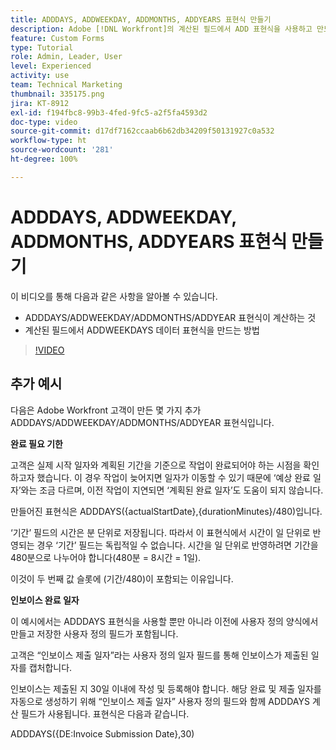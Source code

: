 ```yaml
---
title: ADDDAYS, ADDWEEKDAY, ADDMONTHS, ADDYEARS 표현식 만들기
description: Adobe [!DNL Workfront]의 계산된 필드에서 ADD 표현식을 사용하고 만드는 방법을 알아봅니다.
feature: Custom Forms
type: Tutorial
role: Admin, Leader, User
level: Experienced
activity: use
team: Technical Marketing
thumbnail: 335175.png
jira: KT-8912
exl-id: f194fbc8-99b3-4fed-9fc5-a2f5fa4593d2
doc-type: video
source-git-commit: d17df7162ccaab6b62db34209f50131927c0a532
workflow-type: ht
source-wordcount: '281'
ht-degree: 100%

---
```


# ADDDAYS, ADDWEEKDAY, ADDMONTHS, ADDYEARS 표현식 만들기

이 비디오를 통해 다음과 같은 사항을 알아볼 수 있습니다.

* ADDDAYS/ADDWEEKDAY/ADDMONTHS/ADDYEAR 표현식이 계산하는 것
* 계산된 필드에서 ADDWEEKDAYS 데이터 표현식을 만드는 방법

>[!VIDEO](https://video.tv.adobe.com/v/3416192/?quality=12&learn=on&enablevpops&captions=kor)

## 추가 예시

다음은 Adobe Workfront 고객이 만든 몇 가지 추가 ADDDAYS/ADDWEEKDAY/ADDMONTHS/ADDYEAR 표현식입니다.

**완료 필요 기한**

고객은 실제 시작 일자와 계획된 기간을 기준으로 작업이 완료되어야 하는 시점을 확인하고자 했습니다. 이 경우 작업이 늦어지면 일자가 이동할 수 있기 때문에 ‘예상 완료 일자’와는 조금 다르며, 이전 작업이 지연되면 ‘계획된 완료 일자’도 도움이 되지 않습니다.

만들어진 표현식은 ADDDAYS({actualStartDate},{durationMinutes}/480)입니다.

‘기간’ 필드의 시간은 분 단위로 저장됩니다. 따라서 이 표현식에서 시간이 일 단위로 반영되는 경우 ‘기간’ 필드는 독립적일 수 없습니다. 시간을 일 단위로 반영하려면 기간을 480분으로 나누어야 합니다(480분 = 8시간 = 1일).

이것이 두 번째 값 슬롯에 (기간/480)이 포함되는 이유입니다.


**인보이스 완료 일자**

이 예시에서는 ADDDAYS 표현식을 사용할 뿐만 아니라 이전에 사용자 정의 양식에서 만들고 저장한 사용자 정의 필드가 포함됩니다.

고객은 “인보이스 제출 일자”라는 사용자 정의 일자 필드를 통해 인보이스가 제출된 일자를 캡처합니다.

인보이스는 제출된 지 30일 이내에 작성 및 등록해야 합니다. 해당 완료 및 제출 일자를 자동으로 생성하기 위해 “인보이스 제출 일자” 사용자 정의 필드와 함께 ADDDAYS 계산 필드가 사용됩니다. 표현식은 다음과 같습니다.

ADDDAYS({DE:Invoice Submission Date},30)
